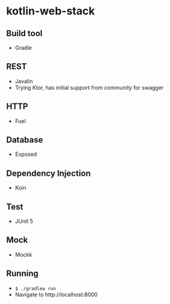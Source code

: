 # kotlin-web-stack

## Build tool

* Gradle

## REST

* Javalin
* Trying Ktor, has initial support from community for swagger

## HTTP

* Fuel

## Database

* Exposed

## Dependency Injection

* Koin

## Test

* JUnit 5

## Mock

* Mockk


## Running

* `$ ./gradlew run`
* Navigate to http://localhost:8000

